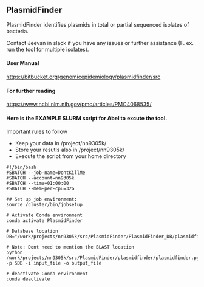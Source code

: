 **PlasmidFinder**
-------------------------
PlasmidFinder identifies plasmids in total or partial sequenced isolates of bacteria.

Contact Jeevan in slack if you have any issues or further assistance (F. ex. run the tool for multiple isolates).

#### User Manual 
https://bitbucket.org/genomicepidemiology/plasmidfinder/src

#### For further reading
https://www.ncbi.nlm.nih.gov/pmc/articles/PMC4068535/ 

#### Here is the EXAMPLE SLURM script for Abel to excute the tool.
Important rules to follow
* Keep your data in /project/nn9305k/
* Store your resutls also in /project/nn9305k/
* Execute the script from your home directory

```
#!/bin/bash
#SBATCH --job-name=DontKillMe
#SBATCH --account=nn9305k
#SBATCH --time=01:00:00
#SBATCH --mem-per-cpu=32G

## Set up job environment:
source /cluster/bin/jobsetup

# Activate Conda environment 
conda activate PlasmidFinder

# Database location
DB="/work/projects/nn9305k/src/PlasmidFinder/PlasmidFinder_DB/plasmidfinder_db/"

# Note: Dont need to mention the BLAST location
python /work/projects/nn9305k/src/PlasmidFinder/plasmidfinder/plasmidfinder.py -p $DB -i input_file -o output_file

# deactivate Conda environment 
conda deactivate
```
